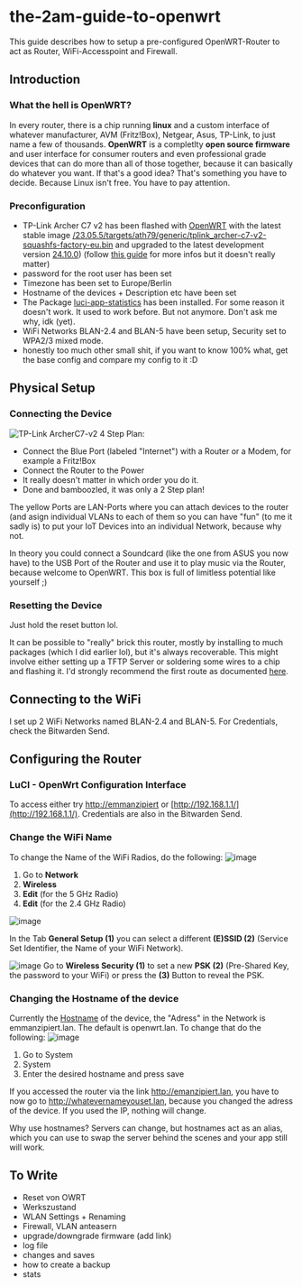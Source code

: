 # the-2am-guide-to-openwrt
This guide describes how to setup a pre-configured OpenWRT-Router to act as Router, WiFi-Accesspoint and Firewall.

## Introduction
### What the hell is OpenWRT?
In every router, there is a chip running **linux** and a custom interface of whatever manufacturer, AVM (Fritz!Box), Netgear, Asus, TP-Link, to just name a few of thousands.
**OpenWRT** is a completlty **open source firmware** and user interface for consumer routers and even professional grade devices that can do more than all of those together, because it can basically do whatever you want. If that's a good idea? That's something you have to decide.
Because Linux isn't free. You have to pay attention.

### Preconfiguration
- TP-Link Archer C7 v2 has been flashed with [OpenWRT](https://openwrt.org/) with the latest stable image  [/23.05.5/targets/ath79/generic/tplink_archer-c7-v2-squashfs-factory-eu.bin](https://downloads.openwrt.org/releases/23.05.5/targets/ath79/generic/openwrt-23.05.5-ath79-generic-tplink_archer-c7-v2-squashfs-factory-eu.bin) and upgraded to the latest development version [24.10.0](https://downloads.openwrt.org/releases/24.10.0/targets/ath79/generic/openwrt-24.10.0-ath79-generic-tplink_archer-c7-v2-squashfs-sysupgrade.bin)) (follow [this guide](https://openwrt.org/toh/tp-link/archer_c7) for more infos but it doesn't really matter)
- password for the root user has been set
- Timezone has been set to Europe/Berlin
- Hostname of the devices + Description etc have been set
- The Package [luci-app-statistics](https://openwrt.org/docs/guide-user/luci/luci_app_statistics) has been installed. For some reason it doesn't work. It used to work before. But not anymore. Don't ask me why, idk (yet).
- WiFi Networks BLAN-2.4 and BLAN-5 have been setup, Security set to WPA2/3 mixed mode.
- honestly too much other small shit, if you want to know 100% what, get the base config and compare my config to it :D

## Physical Setup
### Connecting the Device
![TP-Link ArcherC7-v2](https://github.com/user-attachments/assets/5f21a207-6c9f-489b-9810-d0867bdd78c4)
4 Step Plan:
- Connect the Blue Port  (labeled "Internet") with a Router or a Modem, for example a Fritz!Box
- Connect the Router to the Power
- It really doesn't matter in which order you do it.
- Done and bamboozled, it was only a 2 Step plan!

The yellow Ports are LAN-Ports where you can attach devices to the router (and asign individual VLANs to each of them so you can have "fun" (to me it sadly is) to put your IoT Devices into an individual Network, because why not.

In theory you could connect a Soundcard (like the one from ASUS you now have) to the USB Port of the Router and use it to play music via the Router, because welcome to OpenWRT. This box is full of limitless potential like yourself ;)

### Resetting the Device
Just hold the reset button lol.

It can be possible to "really" brick this router, mostly by installing to much packages (which I did earlier lol), but it's always recoverable. This might involve either setting up a TFTP Server or soldering some wires to a chip and flashing it. I'd strongly recommend the first route as documented [here](https://openwrt.org/toh/tp-link/archer_c7#installation_or_restore_with_tftp).

## Connecting to the WiFi
I set up 2 WiFi Networks named BLAN-2.4 and BLAN-5. For Credentials, check the Bitwarden Send.

## Configuring the Router
### LuCI - OpenWrt Configuration Interface
To access either try [http://emmanzipiert](http://emmanzipiert.lan/) or [http://192.168.1.1/](http://192.168.1.1/).
Credentials are also in the Bitwarden Send.

### Change the WiFi Name
To change the Name of the WiFi Radios, do the following:
![image](https://github.com/user-attachments/assets/dc2e24ae-bfde-4694-9be3-38d228c77d45)
1. Go to **Network**
2. **Wireless**
3. **Edit** (for the 5 GHz Radio)
4. **Edit** (for the 2.4 GHz Radio)

![image](https://github.com/user-attachments/assets/8a64bf41-1e71-4da4-8463-8f5d8f173bb5)

In the Tab **General Setup (1)** you can select a different **(E)SSID (2)** (Service Set Identifier, the Name of your WiFi Network).

![image](https://github.com/user-attachments/assets/7a477453-1711-4d11-8060-abd2aa3d7765)
Go to **Wireless Security (1)** to set a new **PSK (2)** (Pre-Shared Key, the password to your WiFi) or press the **(3)** Button to reveal the PSK. 






### Changing the Hostname of the device
Currently the [Hostname](https://en.wikipedia.org/wiki/Hostname) of the device, the "Adress" in the Network is emmanzipiert.lan. The default is openwrt.lan.
To change that do the following:
![image](https://github.com/user-attachments/assets/65257e8d-9997-42f2-ac9e-ab05a7a65765)
1. Go to System
2. System
3. Enter the desired hostname and press save

If you accessed the router via the link http://emanzipiert.lan, you have to now go to http://whatevernameyouset.lan, because you changed the adress of the device. If you used the IP, nothing will change.

Why use hostnames? Servers can change, but hostnames act as an alias, which you can use to swap the server behind the scenes and your app still will work.


## To Write
- Reset von OWRT
- Werkszustand
- WLAN Settings + Renaming
- Firewall, VLAN anteasern
- upgrade/downgrade firmware (add link)
- log file
- changes and saves
- how to create a backup
- stats

